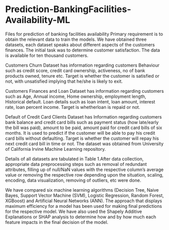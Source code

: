 # Prediction-BankingFacilities-Availability-ML
Files for prediction of banking facilities availability
Primary requirement is to obtain the relevant data to train the models. We have obtained three datasets, each dataset speaks
about different aspects of the customers finances. The initial task was to determine customer satisfaction. The data is available
for ten thousand customers. 

Customers Churn Dataset has information regarding customers Behaviour such as credit
score, credit card ownership, activeness, no of bank products owned, tenure etc. Target is whether the customer is satisfied
or not, with unsatisfied implying that he/she is likely to exit. 

Customers Finances and Loan Dataset has information regarding customers such as Age, Annual income, Home ownership, employment length, Historical default. Loan details such as loan intent, loan amount, interest rate, loan percent income. 
Target is whetherloan is repaid or not. 

Default of Credit Card Clients Dataset has Information regarding customers bank balance and credit card bills such as payment status (how
late/early the bill was paid), amount to be paid, amount paid for credit card bills of six months. It is used to predict if the
customer will be able to pay his credit card bills without defaulting. Target is whether the customer will repay his next credit
card bill in time or not. The dataset was obtained from University of California Irvine Machine Learning repository.

Details of all datasets are tabulated in Table 1.After data collection, appropriate data preprocessing steps such as removal of
redundant attributes, filling up of null/NaN values with the respective column’s average value or removing the respective row
depending upon the situation, scaling, encoding, data visualization, removing of outliers, etc were done.

We have compared six machine learning algorithms (Decision Tree, Naive Bayes, Support Vector Machine (SVM), Logistic
Regression, Random Forest, XGBoost) and Artificial Neural Networks (ANN). The approach that displays maximum
efficiency for a model has been used for making final predictions for the respective model.
We have also used the Shapely Additive Explanations or SHAP analysis to determine how and by how much each feature
impacts in the final decision of the model.
